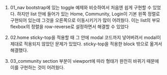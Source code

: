 1. 01_nav
bootstrap에 있는 toggle 예제와 비슷하여서 처음엔 쉽게 구현할 수 있었다. 하지만 list 안에 들어가 있는 Home, Community, Login이 기본 왼쪽 정렬로 구현되어 있는데 그것을 오른쪽으로 이동시키기가 많이 어려웠다. 이는 list의 부모 flexbox의 정렬을 row-reverse로 설정하면서 해결할 수 있었다

2. 02.home
sticky-top을 적용할 때 그 안에 modal 코드까지 넣어버려서 modal이 제대로 적용되지 않았던 문제가 있었다.
sticky-top을 적용한 block 밖으로 옮겨서 해결했다.

3. 03_community
section 부분이 viewport에 따라 형태가 완전히 바뀌기 때문에 이를 구현하는 것이 어려웠다.